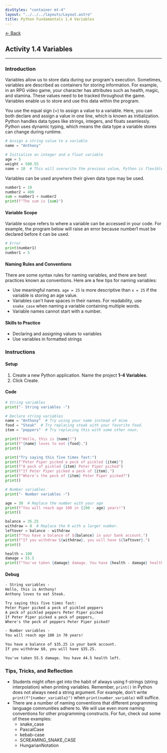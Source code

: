```yaml
---
divStyles: "container mt-4"
layout: "../../../layouts/Layout.astro"
title: Python Fundamentals 1.4 Variables
---
```


[← Back](/python-fundamentals/)

## Activity 1.4 Variables

---

### Introduction

Variables allow us to store data during our program's execution. Sometimes, variables are described as containers for storing information. For example, in an RPG video game, your character has attributes such as health, magic, and stamina. These values need to be tracked throughout the game. Variables enable us to store and use this data within the program.

You use the equal sign (=) to assign a value to a variable. Here, you can both declare and assign a value in one line, which is known as initialization. Python handles data types like strings, integers, and floats seamlessly. Python uses dynamic typing, which means the data type a variable stores can change during runtime.

```python
# Assign a string value to a variable
name = "Anthony"

# Initialize an integer and a float variable
age = 5
weight = 500.55
name = 10  # This will overwrite the previous value, Python is flexible like that
```

Variables can be used anywhere their given data type may be used.

```python
number1 = 10
number2 = 400
sum = number1 + number2
print(f"The sum is {sum}")
```

#### Variable Scope

Variable scope refers to where a variable can be accessed in your code. For example, the program below will raise an error because number1 must be declared before it can be used.

```python
# Error
print(number1)
number1 = 5
```

#### Naming Rules and Conventions

There are some syntax rules for naming variables, and there are best practices known as conventions. Here are a few tips for naming variables:

- Use meaningful names. `age = 25` is more descriptive than `x = 25` if the variable is storing an age value.
- Variables can't have spaces in their names. For readability, use `snake_case` when naming a variable containing multiple words.
- Variable names cannot start with a number.

#### Skills to Practice

- Declaring and assigning values to variables
- Use variables in formatted strings

### Instructions

#### Setup

1. Create a new Python application. Name the project **1-4 Variables**.
2. Click Create.

#### Code

```python
# String variables
print("- String variables -")

# Declare string variables
name = "Anthony"  # Try using your name instead of mine
food = "Steak"  # Try replacing steak with your favorite food.
item = "peppers"  # Try replacing this with some other noun.

print(f"Hello, this is {name}!")
print(f"{name} loves to eat {food}.")
print()

print("Try saying this five times fast:")
print(f"Peter Piper picked a peck of pickled {item}")
print(f"A peck of pickled {item} Peter Piper picked")
print(f"If Peter Piper picked a peck of {item},")
print(f"Where’s the peck of {item} Peter Piper picked?")
print()

# Number variables
print("- Number variables -")

age = 30  # Replace the number with your age
print(f"You will reach age 100 in {100 - age} years!")
print()

balance = 35.25
withdraw = 0  # Replace the 0 with a larger number.
leftover = balance - withdraw
print(f"You have a balance of ${balance} in your bank account.")
print(f"If you withdraw ${withdraw}, you will have ${leftover}.")
print()

health = 100
damage = 55.5
print(f"You've taken {damage} damage. You have {health - damage} health left.")
```

#### Debug

```txt
- String variables -
Hello, this is Anthony!
Anthony loves to eat Steak.

Try saying this five times fast:
Peter Piper picked a peck of pickled peppers
A peck of pickled peppers Peter Piper picked
If Peter Piper picked a peck of peppers,
Where's the peck of peppers Peter Piper picked?

- Number variables -
You will reach age 100 in 70 years!

You have a balance of $35.25 in your bank account.
If you withdraw $0, you will have $35.25.

You've taken 55.5 damage. You have 44.5 health left.
```

### Tips, Tricks, and Reflection

- Students might often get into the habit of always using f-strings (string interpolation) when printing variables. Remember, `print()` in Python does not always need a string argument. For example, don't write `print(f"{number_variable}")` when `print(number_variable)` will suffice.
- There are a number of naming conventions that different programming language communities adhere to. We will use even more naming conventions for other programming constructs. For fun, check out some of these examples:
    - snake_case
    - PascalCase
    - kebab-case
    - SCREAMING_SNAKE_CASE
    - HungarianNotation